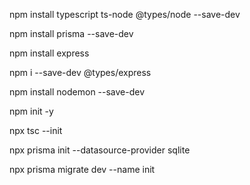 npm install typescript ts-node @types/node --save-dev

npm install prisma --save-dev

npm install express

npm i --save-dev @types/express

npm install nodemon --save-dev

npm init -y

npx tsc --init

npx prisma init --datasource-provider sqlite

npx prisma migrate dev --name init
